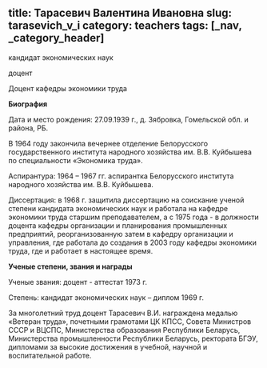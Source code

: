 title: Тарасевич Валентина Ивановна
slug: tarasevich_v_i
category: teachers
tags: [_nav, _category_header]
---

кандидат экономических наук

доцент

Доцент кафедры экономики труда

__Биография__

Дата и место рождения: 27.09.1939 г., д. Зябровка, Гомельской обл. и района, РБ.

В 1964 году закончила вечернее отделение Белорусского государственного института народного хозяйства им. В.В. Куйбышева по специальности «Экономика труда».

Аспирантура: 1964 – 1967 гг. аспирантка Белорусского института народного хозяйства им. В.В. Куйбышева.

Диссертация: в 1968 г. защитила диссертацию на соискание ученой степени кандидата экономических наук и работала на кафедре экономики труда старшим преподавателем, а с 1975 года - в должности доцента кафедры организации и планирования промышленных предприятий, реорганизованную затем в кафедру организации и управления, где работала до создания в 2003 году кафедры экономики труда, где и работает в настоящее время.

__Ученые степени, звания и награды__

Ученые звания: доцент - аттестат 1973 г.

Степень: кандидат экономических наук – диплом 1969 г.

За многолетний труд доцент Тарасевич В.И. награждена медалью «Ветеран труда», почетными грамотами ЦК КПСС, Совета Министров СССР и ВЦСПС, Министерства образования Республики Беларусь, Министерства промышленности Республики Беларусь, ректората БГЭУ, дипломами за высокие достижения в учебной, научной и воспитательной работе.
